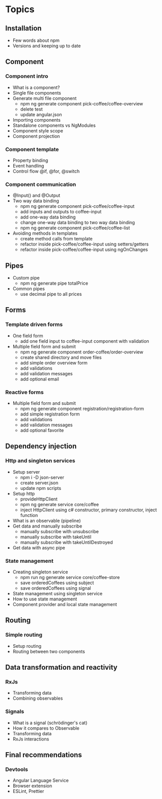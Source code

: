 # Topics

## Installation

- Few words about npm
- Versions and keeping up to date

## Component

### Component intro

- What is a component?
- Single file components
- Generate multi file component
  - npm ng generate component pick-coffee/coffee-overview
  - delete test
  - update angular.json
- Importing components
- Standalone components vs NgModules
- Component style scope
- Component projection

### Component template

- Property binding
- Event handling
- Control flow @if, @for, @switch

### Component communication

- @Input() and @Output
- Two way data binding
  - npm ng generate component pick-coffee/coffee-input
  - add inputs and outputs to coffee-input
  - add one-way data binding
  - change one-way data binding to two way data binding
  - npm ng generate component pick-coffee/coffee-list
- Avoiding methods in templates
  - create method calls from template
  - refactor inside pick-coffee/coffee-input using setters/getters
  - refactor inside pick-coffee/coffee-input using ngOnChanges

## Pipes

- Custom pipe
  - npm ng generate pipe totalPrice
- Common pipes
  - use decimal pipe to all prices

## Forms

### Template driven forms

- One field form
  - add one field input to coffee-input component with validation
- Multiple field form and submit
  - npm ng generate component order-coffee/order-overview
  - create shared directory and move files
  - add simple order overview form
  - add validations
  - add validation messages
  - add optional email

### Reactive forms

- Multiple field form and submit
  - npm ng generate component registration/registration-form
  - add simple registration form
  - add validations
  - add validation messages
  - add optional favorite

## Dependency injection

### Http and singleton services

- Setup server
  - npm i -D json-server
  - create server.json
  - update npm scripts
- Setup http
  - provideHttpClient
  - npm ng generate service core/coffee
  - inject HttpClient using c# constructor, primary constructor, inject function
- What is an observable (pipeline)
- Get data and manually subscribe
  - manually subscribe with unsubscribe
  - manually subscribe with takeUntil
  - manually subscribe with takeUntilDestroyed
- Get data with async pipe

### State management

- Creating singleton service
  - npm run ng generate service core/coffee-store
  - save orderedCoffees using subject
  - save orderedCoffees using signal
- State management using singleton service
- How to use state management
- Component provider and local state management

## Routing

### Simple routing

- Setup routing
- Routing between two components

## Data transformation and reactivity

### RxJs

- Transforming data
- Combining observables

### Signals

- What is a signal (schrödinger's cat)
- How it compares to Observable
- Transforming data
- RxJs interactions

## Final recommendations

### Devtools

- Angular Language Service
- Browser extension
- ESLint, Prettier
